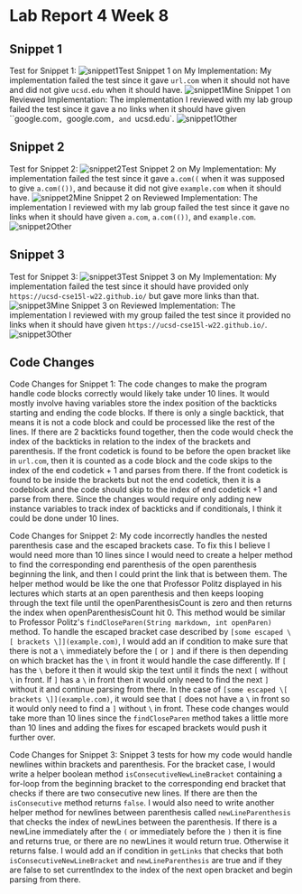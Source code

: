 # **Lab Report 4 Week 8**

## Snippet 1
Test for Snippet 1:
![snippet1Test](snippet1Test.png)
Snippet 1 on My Implementation: My implementation failed the test since it gave `url.com` when it should not have and did not give `ucsd.edu` when it should have.
![snippet1Mine](snippet1Mine.png)
Snippet 1 on Reviewed Implementation: The implementation I reviewed with my lab group failed the test since it gave a no links when it should have given ``google.com`, `google.com`, and `ucsd.edu`.
![snippet1Other](snippet1Other.png)

## Snippet 2
Test for Snippet 2:
![snippet2Test](snippet2Test.png)
Snippet 2 on My Implementation: My implementation failed the test since it gave `a.com((` when it was supposed to give `a.com(())`, and because it did not give `example.com` when it should have.
![snippet2Mine](snippet2Mine.png)
Snippet 2 on Reviewed Implementation: The implementation I reviewed with my lab group failed the test since it gave no links when it should have given `a.com`, `a.com(())`, and `example.com`.
![snippet2Other](snippet2Other.png)


## Snippet 3
Test for Snippet 3:
![snippet3Test](snippet3Test.png)
Snippet 3 on My Implementation: My implementation failed the test since it should have provided only `https://ucsd-cse15l-w22.github.io/` but gave more links than that. 
![snippet3Mine](snippet3Mine.png)
Snippet 3 on Reviewed Implementation: The implementation I reviewed with my group failed the test since it provided no links when it should have given `https://ucsd-cse15l-w22.github.io/`. 
![snippet3Other](snippet3Other.png)

## Code Changes
Code Changes for Snippet 1:
The code changes to make the program handle code blocks correctly would likely take under 10 lines. It would mostly involve having variables store the index position of the backticks starting and ending the code blocks. If there is only a single backtick, that means it is not a code block and could be processed like the rest of the lines. If there are 2 backticks found together, then the code would check the index of the backticks in relation to the index of the brackets and parenthesis. If the front codetick is found to be before the open bracket like in `url.com`, then it is counted as a code block and the code skips to the index of the end codetick + 1 and parses from there. If the front codetick is found to be inside the brackets but not the end codetick, then it is a codeblock and the code should skip to the index of end codetick +1 and parse from there. Since the changes would require only adding new instance variables to track index of backticks and if conditionals, I think it could be done under 10 lines.

Code Changes for Snippet 2:
My code incorrectly handles the nested parenthesis case and the escaped brackets case. To fix this I believe I would need more than 10 lines since I would need to create a helper method to find the corresponding end parenthesis of the open parenthesis beginning the link, and then I could print the link that is between them. The helper method would be like the one that Professor Politz displayed in his lectures which starts at an open parenthesis and then keeps looping through the text file until the openParenthesisCount is zero and then returns the index when openParenthesisCount hit 0. This method would be similar to Professor Politz's `findCloseParen(String markdown, int openParen)` method. To handle the escaped bracket case described by `[some escaped \[ brackets \]](example.com)`, I would add an if condition to make sure that there is not a `\` immediately before the `[` or `]` and if there is then depending on which bracket has the `\` in front it would handle the case differently. If `[` has the `\` before it then it would skip the text until it finds the next `[` without `\` in front. If `]` has a `\` in front then it would only need to find the next `]` without it and continue parsing from there. In the case of `[some escaped \[ brackets \]](example.com)`, it would see that `[` does not have a `\` in front so it would only need to find a `]` without `\` in front. These code changes would take more than 10 lines since the `findCloseParen` method takes a little more than 10 lines and adding the fixes for escaped brackets would push it further over. 

Code Changes for Snippet 3:
Snippet 3 tests for how my code would handle newlines within brackets and parenthesis. For the bracket case, I would write a helper boolean method `isConsecutiveNewLineBracket` containing a for-loop from the beginning bracket to the corresponding end bracket that checks if there are two consecutive new lines. If there are then the `isConsecutive` method returns `false`. I would also need to write another helper method for newlines between parenthesis called `newLineParenthesis` that checks the index of newLines between the parenthesis. If there is a newLine immediately after the `(` or immediately before the `)` then it is fine and returns true, or there are no newLines it would return true. Otherwise it returns false. I would add an if condition in `getLinks` that checks that both `isConsecutiveNewLineBracket` and `newLineParenthesis` are true and if they are false to set currentIndex to the index of the next open bracket and begin parsing from there. 